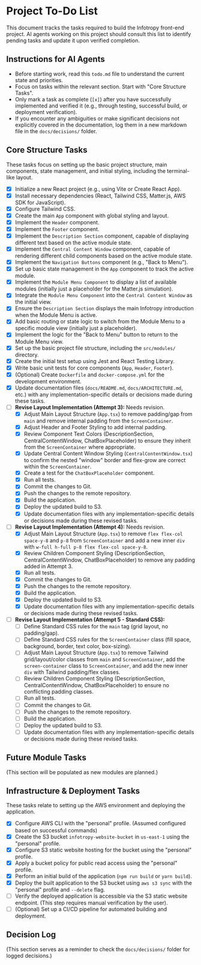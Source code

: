 # Project To-Do List

This document tracks the tasks required to build the Infotropy front-end project. AI agents working on this project should consult this list to identify pending tasks and update it upon verified completion.

## Instructions for AI Agents

- Before starting work, read this `todo.md` file to understand the current state and priorities.
- Focus on tasks within the relevant section. Start with "Core Structure Tasks".
- Only mark a task as complete (`[x]`) after you have successfully implemented and verified it (e.g., through testing, successful build, or deployment verification).
- If you encounter any ambiguities or make significant decisions not explicitly covered in the documentation, log them in a new markdown file in the `docs/decisions/` folder.

## Core Structure Tasks

These tasks focus on setting up the basic project structure, main components, state management, and initial styling, including the terminal-like layout.

- [x] Initialize a new React project (e.g., using Vite or Create React App).
- [x] Install necessary dependencies (React, Tailwind CSS, Matter.js, AWS SDK for JavaScript).
- [x] Configure Tailwind CSS.
- [x] Create the main `App` component with global styling and layout.
- [x] Implement the `Header` component.
- [x] Implement the `Footer` component.
- [x] Implement the `Description Section` component, capable of displaying different text based on the active module state.
- [x] Implement the `Central Content Window` component, capable of rendering different child components based on the active module state.
- [x] Implement the `Navigation Buttons` component (e.g., "Back to Menu").
- [x] Set up basic state management in the `App` component to track the active module.
- [x] Implement the `Module Menu Component` to display a list of available modules (initially just a placeholder for the Matter.js simulation).
- [x] Integrate the `Module Menu Component` into the `Central Content Window` as the initial view.
- [x] Ensure the `Description Section` displays the main Infotropy introduction when the Module Menu is active.
- [x] Add basic routing or state logic to switch from the Module Menu to a specific module view (initially just a placeholder).
- [x] Implement the logic for the "Back to Menu" button to return to the Module Menu view.
- [x] Set up the basic project file structure, including the `src/modules/` directory.
- [x] Create the initial test setup using Jest and React Testing Library.
- [x] Write basic unit tests for core components (`App`, `Header`, `Footer`).
- [x] (Optional) Create `Dockerfile` and `docker-compose.yml` for the development environment.
- [x] Update documentation files (`docs/README.md`, `docs/ARCHITECTURE.md`, etc.) with any implementation-specific details or decisions made during these tasks.
- [ ] **Revise Layout Implementation (Attempt 3):** Needs revision.
  - [x] Adjust Main Layout Structure (`App.tsx`) to remove padding/gap from `main` and remove internal padding from the `ScreenContainer`.
  - [x] Adjust Header and Footer Styling to add internal padding.
  - [x] Review Component Text Colors (DescriptionSection, CentralContentWindow, ChatBoxPlaceholder) to ensure they inherit from the `ScreenContainer` where appropriate.
  - [x] Update Central Content Window Styling (`CentralContentWindow.tsx`) to confirm the nested "window" border and flex-grow are correct within the `ScreenContainer`.
  - [x] Create a test for the `ChatBoxPlaceholder` component.
  - [x] Run all tests.
  - [x] Commit the changes to Git.
  - [x] Push the changes to the remote repository.
  - [x] Build the application.
  - [x] Deploy the updated build to S3.
  - [x] Update documentation files with any implementation-specific details or decisions made during these revised tasks.
- [ ] **Revise Layout Implementation (Attempt 4):** Needs revision.
  - [x] Adjust Main Layout Structure (`App.tsx`) to remove `flex flex-col space-y-8` and `p-8` from `ScreenContainer` and add a new inner `div` with `w-full h-full p-8 flex flex-col space-y-8`.
  - [x] Review Children Component Styling (DescriptionSection, CentralContentWindow, ChatBoxPlaceholder) to remove any padding added in Attempt 3.
  - [x] Run all tests.
  - [x] Commit the changes to Git.
  - [x] Push the changes to the remote repository.
  - [x] Build the application.
  - [x] Deploy the updated build to S3.
  - [x] Update documentation files with any implementation-specific details or decisions made during these revised tasks.
- [ ] **Revise Layout Implementation (Attempt 5 - Standard CSS):**
  - [ ] Define Standard CSS rules for the `main` tag (grid layout, no padding/gap).
  - [ ] Define Standard CSS rules for the `ScreenContainer` class (fill space, background, border, text color, box-sizing).
  - [ ] Adjust Main Layout Structure (`App.tsx`) to remove Tailwind grid/layout/color classes from `main` and `ScreenContainer`, add the `screen-container` class to `ScreenContainer`, and add the new inner `div` with Tailwind padding/flex classes.
  - [ ] Review Children Component Styling (DescriptionSection, CentralContentWindow, ChatBoxPlaceholder) to ensure no conflicting padding classes.
  - [ ] Run all tests.
  - [ ] Commit the changes to Git.
  - [ ] Push the changes to the remote repository.
  - [ ] Build the application.
  - [ ] Deploy the updated build to S3.
  - [ ] Update documentation files with any implementation-specific details or decisions made during these revised tasks.

## Future Module Tasks

(This section will be populated as new modules are planned.)

## Infrastructure & Deployment Tasks

These tasks relate to setting up the AWS environment and deploying the application.

- [x] Configure AWS CLI with the "personal" profile. (Assumed configured based on successful commands)
- [x] Create the S3 bucket `infotropy-website-bucket` in `us-east-1` using the "personal" profile.
- [x] Configure S3 static website hosting for the bucket using the "personal" profile.
- [x] Apply a bucket policy for public read access using the "personal" profile.
- [x] Perform an initial build of the application (`npm run build` or `yarn build`).
- [x] Deploy the built application to the S3 bucket using `aws s3 sync` with the "personal" profile and `--delete` flag.
- [ ] Verify the deployed application is accessible via the S3 static website endpoint. (This step requires manual verification by the user).
- [ ] (Optional) Set up a CI/CD pipeline for automated building and deployment.

## Decision Log

(This section serves as a reminder to check the `docs/decisions/` folder for logged decisions.)
